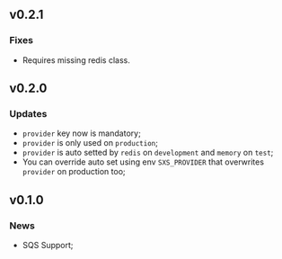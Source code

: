 ## v0.2.1

### Fixes

- Requires missing redis class.

## v0.2.0

### Updates

- `provider` key now is mandatory;
- `provider` is only used on `production`;
- `provider` is auto setted by `redis` on `development` and `memory` on `test`;
- You can override auto set using env `SXS_PROVIDER` that overwrites `provider` on production too;

## v0.1.0

### News

- SQS Support;
